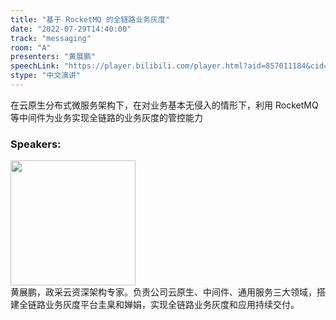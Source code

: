 ```yaml
---
title: "基于 RocketMQ 的全链路业务灰度"
date: "2022-07-29T14:40:00"
track: "messaging"
room: "A"
presenters: "黄展鹏"
speechLink: "https://player.bilibili.com/player.html?aid=857011184&cid=806346241&page=1"
stype: "中文演讲"
---
```

在云原生分布式微服务架构下，在对业务基本无侵入的情形下，利用 RocketMQ 等中间件为业务实现全链路的业务灰度的管控能力
 ### Speakers: 
 <img src="images/speaker/1237.png" width="200" /><br>黄展鹏，政采云资深架构专家。负责公司云原生、中间件、通用服务三大领域，搭建全链路业务灰度平台圭臬和婵娟，实现全链路业务灰度和应用持续交付。

 